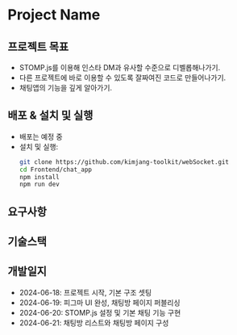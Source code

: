 # Project Name

## 프로젝트 목표
- STOMP.js를 이용해 인스타 DM과 유사할 수준으로 디벨롭해나가기.
- 다른 프로젝트에 바로 이용할 수 있도록 잘짜여진 코드로 만들어나가기.
- 채팅앱의 기능을 깊게 알아가기.

## 배포 & 설치 및 실행
- 배포는 예정 중
- 설치 및 실행:
  ```sh
  git clone https://github.com/kimjang-toolkit/webSocket.git
  cd Frontend/chat_app
  npm install
  npm run dev
  ```


## 요구사항


## 기술스택

## 개발일지
- 2024-06-18: 프로젝트 시작, 기본 구조 셋팅
- 2024-06-19: 피그마 UI 완성, 채팅방 페이지 퍼블리싱
- 2024-06-20: STOMP.js 설정 및 기본 채팅 기능 구현
- 2024-06-21: 채팅방 리스트와 채팅방 페이지 구성